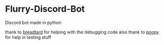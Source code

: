 # Flurry-Discord-Bot
Discord bot made in python

thank to <a href =https://github.com/breadtard>breadtard</a> for helping with the debugging code 
also thank to <a href=https://github.com/poopyyyyy>poopy</a> for help in testing stuff
